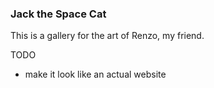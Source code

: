 ### Jack the Space Cat
This is a gallery for the art of Renzo, my friend.  

TODO
* make it look like an actual website